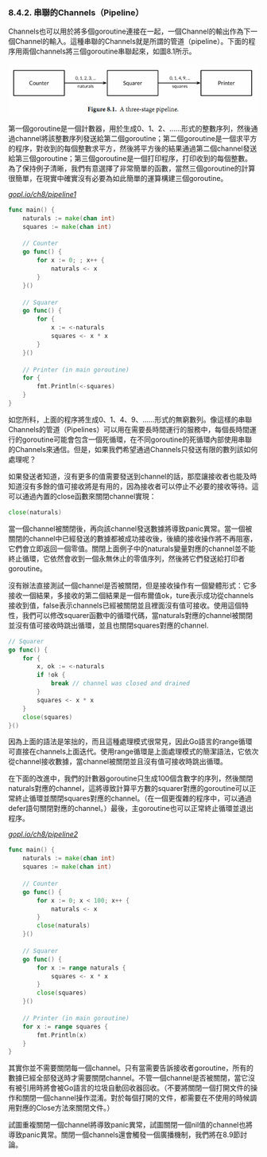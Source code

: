 ### 8.4.2. 串聯的Channels（Pipeline）

Channels也可以用於將多個goroutine連接在一起，一個Channel的輸出作為下一個Channel的輸入。這種串聯的Channels就是所謂的管道（pipeline）。下面的程序用兩個channels將三個goroutine串聯起來，如圖8.1所示。

![](../images/ch8-01.png)

第一個goroutine是一個計數器，用於生成0、1、2、……形式的整數序列，然後通過channel將該整數序列發送給第二個goroutine；第二個goroutine是一個求平方的程序，對收到的每個整數求平方，然後將平方後的結果通過第二個channel發送給第三個goroutine；第三個goroutine是一個打印程序，打印收到的每個整數。為了保持例子清晰，我們有意選擇了非常簡單的函數，當然三個goroutine的計算很簡單，在現實中確實沒有必要為如此簡單的運算構建三個goroutine。

<u><i>gopl.io/ch8/pipeline1</i></u>
```Go
func main() {
	naturals := make(chan int)
	squares := make(chan int)

	// Counter
	go func() {
		for x := 0; ; x++ {
			naturals <- x
		}
	}()

	// Squarer
	go func() {
		for {
			x := <-naturals
			squares <- x * x
		}
	}()

	// Printer (in main goroutine)
	for {
		fmt.Println(<-squares)
	}
}
```

如您所料，上面的程序將生成0、1、4、9、……形式的無窮數列。像這樣的串聯Channels的管道（Pipelines）可以用在需要長時間運行的服務中，每個長時間運行的goroutine可能會包含一個死循環，在不同goroutine的死循環內部使用串聯的Channels來通信。但是，如果我們希望通過Channels只發送有限的數列該如何處理呢？

如果發送者知道，沒有更多的值需要發送到channel的話，那麼讓接收者也能及時知道沒有多餘的值可接收將是有用的，因為接收者可以停止不必要的接收等待。這可以通過內置的close函數來關閉channel實現：

```Go
close(naturals)
```

當一個channel被關閉後，再向該channel發送數據將導致panic異常。當一個被關閉的channel中已經發送的數據都被成功接收後，後續的接收操作將不再阻塞，它們會立即返回一個零值。關閉上面例子中的naturals變量對應的channel並不能終止循環，它依然會收到一個永無休止的零值序列，然後將它們發送給打印者goroutine。

沒有辦法直接測試一個channel是否被關閉，但是接收操作有一個變體形式：它多接收一個結果，多接收的第二個結果是一個布爾值ok，ture表示成功從channels接收到值，false表示channels已經被關閉並且裡面沒有值可接收。使用這個特性，我們可以修改squarer函數中的循環代碼，當naturals對應的channel被關閉並沒有值可接收時跳出循環，並且也關閉squares對應的channel.

```Go
// Squarer
go func() {
	for {
		x, ok := <-naturals
		if !ok {
			break // channel was closed and drained
		}
		squares <- x * x
	}
	close(squares)
}()
```

因為上面的語法是笨拙的，而且這種處理模式很常見，因此Go語言的range循環可直接在channels上面迭代。使用range循環是上面處理模式的簡潔語法，它依次從channel接收數據，當channel被關閉並且沒有值可接收時跳出循環。

在下面的改進中，我們的計數器goroutine只生成100個含數字的序列，然後關閉naturals對應的channel，這將導致計算平方數的squarer對應的goroutine可以正常終止循環並關閉squares對應的channel。（在一個更復雜的程序中，可以通過defer語句關閉對應的channel。）最後，主goroutine也可以正常終止循環並退出程序。

<u><i>gopl.io/ch8/pipeline2</i></u>
```Go
func main() {
	naturals := make(chan int)
	squares := make(chan int)

	// Counter
	go func() {
		for x := 0; x < 100; x++ {
			naturals <- x
		}
		close(naturals)
	}()

	// Squarer
	go func() {
		for x := range naturals {
			squares <- x * x
		}
		close(squares)
	}()

	// Printer (in main goroutine)
	for x := range squares {
		fmt.Println(x)
	}
}
```

其實你並不需要關閉每一個channel。只有當需要告訴接收者goroutine，所有的數據已經全部發送時才需要關閉channel。不管一個channel是否被關閉，當它沒有被引用時將會被Go語言的垃圾自動回收器回收。（不要將關閉一個打開文件的操作和關閉一個channel操作混淆。對於每個打開的文件，都需要在不使用的時候調用對應的Close方法來關閉文件。）

試圖重複關閉一個channel將導致panic異常，試圖關閉一個nil值的channel也將導致panic異常。關閉一個channels還會觸發一個廣播機制，我們將在8.9節討論。


